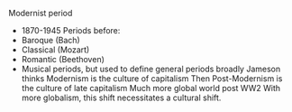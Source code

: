 Modernist period
- 1870-1945
Periods before:
- Baroque (Bach)
- Classical (Mozart)
- Romantic (Beethoven)
- Musical periods, but used to define general periods broadly
Jameson thinks Modernism is the culture of capitalism
	Then Post-Modernism is the culture of late capitalism
Much more global world post WW2
	With more globalism, this shift necessitates a cultural shift.